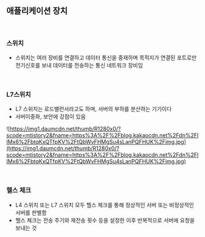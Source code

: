 ## 애플리케이션 장치

</br>

### 스위치

- 스위치는 여러 장비를 연결하고 데이터 통신을 중재하며 목적지가 연결된 포트로만 전기신호를 보내 데이터를 전송하는 통신 네트워크 장비임

</br>

### L7스위치

- L7 스위치는 로드밸런서라고도 하며, 서버의 부하를 분산하는 기기이다
- 서버이중화, 보안에 강점이 있음

![https://img1.daumcdn.net/thumb/R1280x0/?scode=mtistory2&fname=https%3A%2F%2Fblog.kakaocdn.net%2Fdn%2FllMx6%2FbtqKxQTfpKV%2FtQbWvFHMgSu4sLanPQFHUK%2Fimg.jpg](https://img1.daumcdn.net/thumb/R1280x0/?scode=mtistory2&fname=https%3A%2F%2Fblog.kakaocdn.net%2Fdn%2FllMx6%2FbtqKxQTfpKV%2FtQbWvFHMgSu4sLanPQFHUK%2Fimg.jpg)

</br>

### 헬스 체크

- L4 스위치 또는 L7 스위치 모두 헬스 체크를 통해 정상적인 서버 또는 비정상적인 서버를 판별함
- 헬스 체크는 전송 주기와 재전송 횟수 등을 설정한 이후 반복적으로 서버에 요청을 보내는 것
